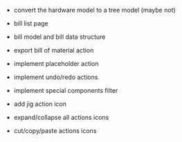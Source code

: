 - convert the hardware model to a tree model (maybe not)

- bill list page
- bill model and bill data structure
- export bill of material action

- implement placeholder action
- implement undo/redo actions
- implement special components filter

- add jig action icon
- expand/collapse all actions icons
- cut/copy/paste actions icons